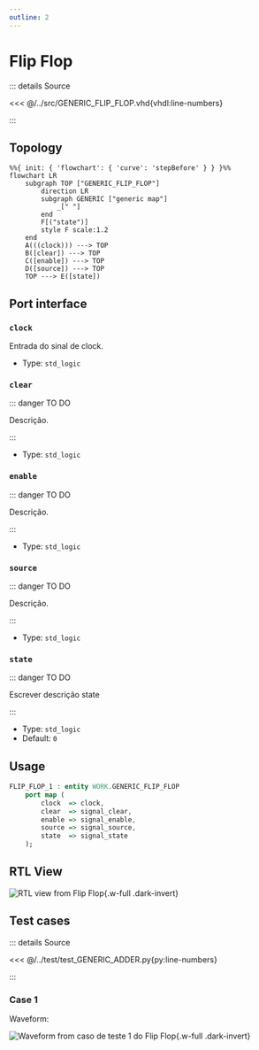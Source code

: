 ```yaml
---
outline: 2
---
```


# Flip Flop

::: details Source <a href="https://github.com/pfeinsper/24a-CTI-RISCV/blob/main/src/GENERIC_FLIP_FLOP.vhd" target="blank" style="float:right"><Badge type="tip" text="GENERIC_FLIP_FLOP.vhd &boxbox;" /></a>

<<< @/../src/GENERIC_FLIP_FLOP.vhd{vhdl:line-numbers}

:::

## Topology

```mermaid
%%{ init: { 'flowchart': { 'curve': 'stepBefore' } } }%%
flowchart LR
    subgraph TOP ["GENERIC_FLIP_FLOP"]
        direction LR
        subgraph GENERIC ["generic map"]
            _[" "]
        end
        F[("state")]
        style F scale:1.2
    end
    A(((clock))) ---> TOP
    B([clear]) ---> TOP
    C([enable]) ---> TOP
    D([source]) ---> TOP
    TOP ---> E([state])
```

## Port interface

### `clock` <Badge type="success" text="INPUT" />

Entrada do sinal de clock.

- Type: `std_logic`

### `clear` <Badge type="success" text="INPUT" />

::: danger TO DO

Descrição.

:::

- Type: `std_logic`

### `enable` <Badge type="success" text="INPUT" />

::: danger TO DO

Descrição.

:::

- Type: `std_logic`

### `source` <Badge type="success" text="INPUT" />

::: danger TO DO

Descrição.

:::

- Type: `std_logic`

### `state` <Badge type="danger" text="OUTPUT" />

::: danger TO DO

Escrever descrição state

:::

- Type: `std_logic`
- Default: `0`

## Usage

```vhdl
FLIP_FLOP_1 : entity WORK.GENERIC_FLIP_FLOP
    port map (
        clock  => clock,
        clear  => signal_clear,
        enable => signal_enable,
        source => signal_source,
        state  => signal_state
    );
```

## RTL View

![RTL view from Flip Flop](/images/reference/components/generic_flip_flop_netlist.svg){.w-full .dark-invert}

## Test cases

::: details Source <a href="https://github.com/pfeinsper/24a-CTI-RISCV/blob/main/test/test_GENERIC_FLIP_FLOP.py" target="blank" style="float:right"><Badge type="tip" text="test_GENERIC_FLIP_FLOP.py &boxbox;" /></a>

<<< @/../test/test_GENERIC_ADDER.py{py:line-numbers}

:::

### Case 1 <Badge type="info" text="tb_generic_flip_flop_case_1" />

Waveform:

![Waveform from caso de teste 1 do Flip Flop](/images/reference/components/tb_generic_flip_flop_case_1.svg){.w-full .dark-invert}
